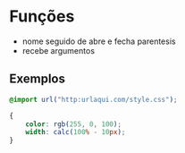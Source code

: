 # Funções 

* nome seguido de abre e fecha parentesis
* recebe argumentos

## Exemplos

```css
@import url("http:urlaqui.com/style.css");

{
    color: rgb(255, 0, 100);
    width: calc(100% - 10px);
}